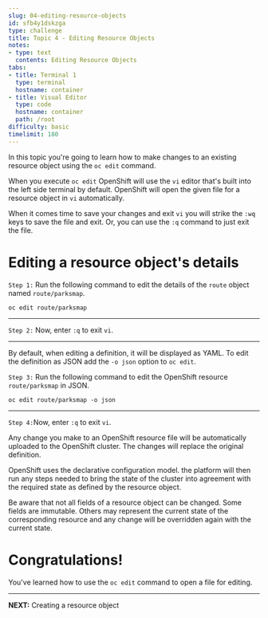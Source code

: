 ```yaml
---
slug: 04-editing-resource-objects
id: sfb4y1dskzga
type: challenge
title: Topic 4 - Editing Resource Objects
notes:
- type: text
  contents: Editing Resource Objects
tabs:
- title: Terminal 1
  type: terminal
  hostname: container
- title: Visual Editor
  type: code
  hostname: container
  path: /root
difficulty: basic
timelimit: 180
---
```

In this topic you're going to learn how to make changes to an existing resource object using the `oc edit` command.

When you execute `oc edit` OpenShift will use the `vi` editor that's built into the left side terminal by default. OpenShift will open the given file for a resource object in `vi` automatically.

When it comes time to save your changes and exit `vi` you will strike the `:wq` keys to save the file and exit. Or, you can use the `:q` command to just exit the file.

# Editing a resource object's details

`Step 1:` Run the following command to edit the details of the `route` object named `route/parksmap`.

```
oc edit route/parksmap
```

----

`Step 2:`  Now, enter `:q` to exit `vi`.

----

By default, when editing a definition, it will be displayed as YAML. To edit the definition as JSON add the ``-o json`` option to `oc edit`.

`Step 3:` Run the following command to edit the OpenShift resource `route/parksmap` in JSON.

```
oc edit route/parksmap -o json
```

----

`Step 4:`Now, enter `:q` to exit `vi`.

Any change you make to an OpenShift resource file will be automatically uploaded to the OpenShift cluster. The changes will replace the original definition.

OpenShift uses the declarative configuration model. the platform will then run any steps needed to bring the state of the cluster into agreement with the required state as defined by the resource object.

Be aware that not all fields of a resource object can be changed. Some fields are immutable. Others may represent the current state of the corresponding resource and any change will be overridden again with the current state.

# Congratulations!

 You've learned how to use the `oc edit` command to open a file for editing.

----

**NEXT:** Creating a resource object
